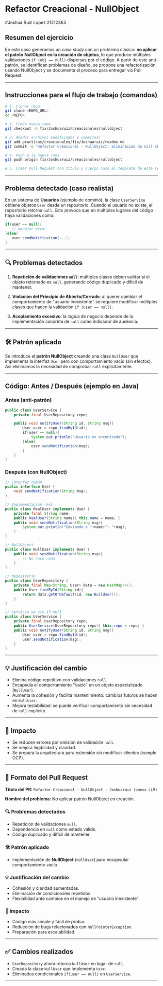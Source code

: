 # Refactor Creacional - NullObject

#Joshua Ruiz Lopez 21212363

## Resumen del ejercicio

En este caso generamos un *case study* con un problema clásico: **no aplicar el patrón NullObject en la creación de objetos**, lo que produce múltiples validaciones `if (obj == null)` dispersas por el código. A partir de este anti-patrón, se identifican problemas de diseño, se propone una refactorización usando NullObject y se documenta el proceso para entregar vía Pull Request.

---

## Instrucciones para el flujo de trabajo (comandos)

```bash
# 1. Clonar repo
git clone <REPO_URL>
cd <REPO>

# 2. Crear nueva rama
git checkout -b fix/Joshuaruiz/creacionales/nullobject

# 3. Añadir archivos modificados y commitear
git add practicas/creacionales/fix/Joshuaruiz/readme.md
git commit -m "Refactor Creacional - NullObject: eliminación de null checks con NullObject"

# 4. Push a la nueva rama
git push origin fix/Joshuaruiz/creacionales/nullobject

# 5. Crear Pull Request con título y cuerpo (usa el template de este readme)
```

---

## Problema detectado (caso realista)

En un sistema de **Usuarios** (ejemplo de dominio), la clase `UserService` obtiene objetos `User` desde un repositorio. Cuando el usuario no existe, el repositorio retorna `null`. Esto provoca que en múltiples lugares del código haya validaciones como:

```java
if(user == null){
   // manejar error
}else{
   user.sendNotification(...);
}
```

---

## 🔍 Problemas detectados

1. **Repetición de validaciones `null`**: múltiples clases deben validar si el objeto retornado es `null`, generando código duplicado y difícil de mantener.

2. **Violación del Principio de Abierto/Cerrado**: al querer cambiar el comportamiento de "usuario inexistente" se requiere modificar múltiples clases que hacen la validación `if (user == null)`.

3. **Acoplamiento excesivo**: la lógica de negocio depende de la implementación concreta de `null` como indicador de ausencia.

---

## 🛠 Patrón aplicado

Se introduce el **patrón NullObject** creando una clase `NullUser` que implementa la interfaz `User` pero con comportamiento vacío (sin efectos). Así eliminamos la necesidad de comprobar `null` explícitamente.

---

## Código: Antes / Después (ejemplo en Java)

### Antes (anti-patrón)

```java
public class UserService {
    private final UserRepository repo;

    public void notifyUser(String id, String msg){
        User user = repo.findById(id);
        if(user == null){
            System.out.println("Usuario no encontrado");
        }else{
            user.sendNotification(msg);
        }
    }
}
```

### Después (con NullObject)

```java
// Interfaz común
public interface User {
    void sendNotification(String msg);
}

// Implementación real
public class RealUser implements User {
    private final String name;
    public RealUser(String name){ this.name = name; }
    public void sendNotification(String msg){
        System.out.println("Enviando a "+name+": "+msg);
    }
}

// NullObject
public class NullUser implements User {
    public void sendNotification(String msg){
        // No hace nada
    }
}

// Repositorio
public class UserRepository {
    private final Map<String, User> data = new HashMap<>();
    public User findById(String id){
        return data.getOrDefault(id, new NullUser());
    }
}

// Servicio ya sin if-null
public class UserService {
    private final UserRepository repo;
    public UserService(UserRepository repo){ this.repo = repo; }
    public void notifyUser(String id, String msg){
        User user = repo.findById(id);
        user.sendNotification(msg);
    }
}
```

---

## 💡 Justificación del cambio

* Elimina código repetitivo con validaciones `null`.
* Encapsula el comportamiento "vacío" en un objeto especializado (`NullUser`).
* Aumenta la cohesión y facilita mantenimiento: cambios futuros se hacen en `NullUser`.
* Mejora testabilidad: se puede verificar comportamiento sin necesidad de `null` explícito.

---

## 🔄 Impacto

* Se reducen errores por omisión de validación `null`.
* Se mejora legibilidad y claridad.
* Se prepara la arquitectura para extensión sin modificar clientes (cumple OCP).

---

## 📝 Formato del Pull Request

**Título del PR:** `Refactor Creacional - NullObject - Joshuaruiz (anexo LLM)`

**Nombre del problema:** No aplicar patrón NullObject en creación.

### 🔍 Problemas detectados

* Repetición de validaciones `null`.
* Dependencia en `null` como estado válido.
* Código duplicado y difícil de mantener.

### 🛠 Patrón aplicado

* Implementación de **NullObject** (`NullUser`) para encapsular comportamiento vacío.

### 💡 Justificación del cambio

* Cohesión y claridad aumentadas.
* Eliminación de condicionales repetidos.
* Flexibilidad ante cambios en el manejo de "usuario inexistente".

### 🔄 Impacto

* Código más simple y fácil de probar.
* Reducción de bugs relacionados con `NullPointerException`.
* Preparación para escalabilidad.

---

## ✅ Cambios realizados 

* `UserRepository` ahora retorna `NullUser` en lugar de `null`.
* Creada la clase `NullUser` que implementa `User`.
* Eliminados condicionales `if(user == null)` en `UserService`.

---
